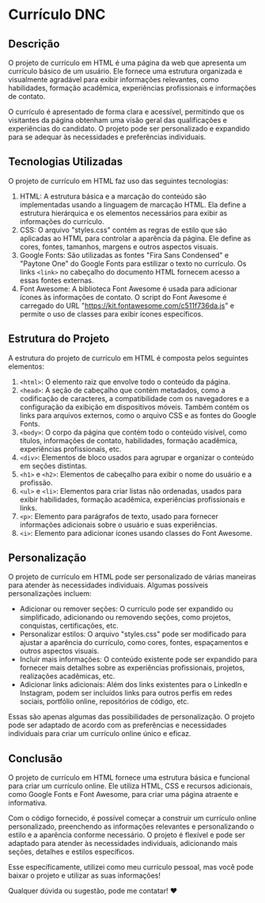 # Currículo DNC

## Descrição

O projeto de currículo em HTML é uma página da web que apresenta um currículo básico de um usuário. Ele fornece uma estrutura organizada e visualmente agradável para exibir informações relevantes, como habilidades, formação acadêmica, experiências profissionais e informações de contato.

O currículo é apresentado de forma clara e acessível, permitindo que os visitantes da página obtenham uma visão geral das qualificações e experiências do candidato. O projeto pode ser personalizado e expandido para se adequar às necessidades e preferências individuais.

## Tecnologias Utilizadas

O projeto de currículo em HTML faz uso das seguintes tecnologias:

1. HTML: A estrutura básica e a marcação do conteúdo são implementadas usando a linguagem de marcação HTML. Ela define a estrutura hierárquica e os elementos necessários para exibir as informações do currículo.
2. CSS: O arquivo "styles.css" contém as regras de estilo que são aplicadas ao HTML para controlar a aparência da página. Ele define as cores, fontes, tamanhos, margens e outros aspectos visuais.
3. Google Fonts: São utilizadas as fontes "Fira Sans Condensed" e "Paytone One" do Google Fonts para estilizar o texto no currículo. Os links `<link>` no cabeçalho do documento HTML fornecem acesso a essas fontes externas.
4. Font Awesome: A biblioteca Font Awesome é usada para adicionar ícones às informações de contato. O script do Font Awesome é carregado do URL "https://kit.fontawesome.com/c511f736da.js" e permite o uso de classes para exibir ícones específicos.

## Estrutura do Projeto

A estrutura do projeto de currículo em HTML é composta pelos seguintes elementos:

1. `<html>`: O elemento raiz que envolve todo o conteúdo da página.
2. `<head>`: A seção de cabeçalho que contém metadados, como a codificação de caracteres, a compatibilidade com os navegadores e a configuração da exibição em dispositivos móveis. Também contém os links para arquivos externos, como o arquivo CSS e as fontes do Google Fonts.
3. `<body>`: O corpo da página que contém todo o conteúdo visível, como títulos, informações de contato, habilidades, formação acadêmica, experiências profissionais, etc.
4. `<div>`: Elementos de bloco usados para agrupar e organizar o conteúdo em seções distintas.
5. `<h1>` e `<h2>`: Elementos de cabeçalho para exibir o nome do usuário e a profissão.
6. `<ul>` e `<li>`: Elementos para criar listas não ordenadas, usados para exibir habilidades, formação acadêmica, experiências profissionais e links.
7. `<p>`: Elemento para parágrafos de texto, usado para fornecer informações adicionais sobre o usuário e suas experiências.
8. `<i>`: Elemento para adicionar ícones usando classes do Font Awesome.

## Personalização

O projeto de currículo em HTML pode ser personalizado de várias maneiras para atender às necessidades individuais. Algumas possíveis personalizações incluem:

- Adicionar ou remover seções: O currículo pode ser expandido ou simplificado, adicionando ou removendo seções, como projetos, conquistas, certificações, etc.
- Personalizar estilos: O arquivo "styles.css" pode ser modificado para ajustar a aparência do currículo, como cores, fontes, espaçamentos e outros aspectos visuais.
- Incluir mais informações: O conteúdo existente pode ser expandido para fornecer mais detalhes sobre as experiências profissionais, projetos, realizações acadêmicas, etc.
- Adicionar links adicionais: Além dos links existentes para o LinkedIn e Instagram, podem ser incluídos links para outros perfis em redes sociais, portfólio online, repositórios de código, etc.

Essas são apenas algumas das possibilidades de personalização. O projeto pode ser adaptado de acordo com as preferências e necessidades individuais para criar um currículo online único e eficaz.

## Conclusão

O projeto de currículo em HTML fornece uma estrutura básica e funcional para criar um currículo online. Ele utiliza HTML, CSS e recursos adicionais, como Google Fonts e Font Awesome, para criar uma página atraente e informativa.

Com o código fornecido, é possível começar a construir um currículo online personalizado, preenchendo as informações relevantes e personalizando o estilo e a aparência conforme necessário. O projeto é flexível e pode ser adaptado para atender às necessidades individuais, adicionando mais seções, detalhes e estilos específicos.

Esse específicamente, utilizei como meu currículo pessoal, mas você pode baixar o projeto e utilizar as suas informações!

Qualquer dúvida ou sugestão, pode me contatar! :heart:
